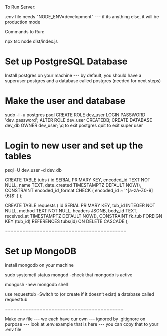 To Run Server:

.env file needs "NODE_ENV=development"
--- if its anything else, it will be production mode

Commands to Run: 

npx tsc
node dist/index.js


# Set up PostgreSQL Database

Install postgres on your machine
--- by default, you should have a superuser postgres and a 
    database called postgres (needed for next steps)

# Make the user and database
sudo -i -u postgres 
psql 
CREATE ROLE dev_user LOGIN PASSWORD 'dev_password';
ALTER ROLE dev_user CREATEDB;
CREATE DATABASE dev_db OWNER dev_user;
\q to exit postgres
quit to exit super user

# Login to new user and set up the tables
psql -U dev_user -d dev_db

CREATE TABLE tubs (
  id SERIAL PRIMARY KEY,
  encoded_id TEXT NOT NULL,
  name TEXT,
  date_created TIMESTAMPTZ DEFAULT NOW(),
  CONSTRAINT encoded_id_format CHECK (
    encoded_id ~ '^[a-zA-Z0-9]{6}$'
  )
);

CREATE TABLE requests (
  id SERIAL PRIMARY KEY,
  tub_id INTEGER NOT NULL,
  method TEXT NOT NULL,
  headers JSONB,
  body_id TEXT,
  received_at TIMESTAMPTZ DEFAULT NOW(),
  CONSTRAINT fk_tub FOREIGN KEY (tub_id) REFERENCES tubs(id) ON DELETE CASCADE
);

==========================================

# Set up MongoDB

install mongodb on your machine

sudo systemctl status mongod
-check that mongodb is active

mongosh
-new mongodb shell

use requesttub
-Switch to (or create if it doesn’t exist) a database called requesttub

=========================================

Make env file 
--- we each have our own
--- ignored by .gitignore on purpose
--- look at .env.example that is here
--- you can copy that to your .env file